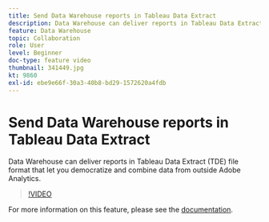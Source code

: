 ```yaml
---
title: Send Data Warehouse reports in Tableau Data Extract
description: Data Warehouse can deliver reports in Tableau Data Extract (TDE) file format that let you democratize and combine data from outside Adobe Analytics.
feature: Data Warehouse
topic: Collaboration
role: User
level: Beginner
doc-type: feature video
thumbnail: 341449.jpg
kt: 9860
exl-id: ebe9e66f-30a3-40b8-bd29-1572620a4fdb
---
```

# Send Data Warehouse reports in Tableau Data Extract 

Data Warehouse can deliver reports in Tableau Data Extract (TDE) file format that let you democratize and combine data from outside Adobe Analytics. 

>[!VIDEO](https://video.tv.adobe.com/v/341449/?quality=12&learn=on)

For more information on this feature, please see the [documentation](https://experienceleague.adobe.com/docs/analytics/export/data-warehouse/t-tableau.html?lang=en).
